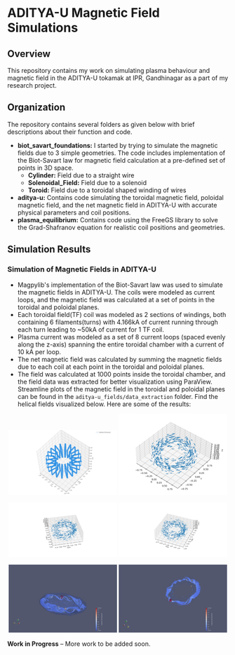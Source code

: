 # ADITYA-U Magnetic Field Simulations

## Overview

This repository contains my work on simulating plasma behaviour and magnetic field in the ADITYA-U tokamak at IPR, Gandhinagar as a part of my research project.

## Organization
The repository contains several folders as given below with brief descriptions about their function and code.

- **biot_savart_foundations:** I started by trying to simulate the magnetic fields due to 3 simple geometries. The code includes implementation of the Biot-Savart law for magnetic field calculation at a pre-defined set of points in 3D space.
    - **Cylinder:** Field due to a straight wire
    - **Solenoidal_Field:** Field due to a solenoid
    - **Toroid:** Field due to a toroidal shaped winding of wires
- **aditya-u:** Contains code simulating the toroidal magnetic field, poloidal magnetic field, and the net magnetic field in ADITYA-U with accurate physical parameters and coil positions.
- **plasma_equilibrium:** Contains code using the FreeGS library to solve the Grad-Shafranov equation for realistic coil positions and geometries.

## Simulation Results
### Simulation of Magnetic Fields in ADITYA-U

- Magpylib's implementation of the Biot-Savart law was used to simulate the magnetic fields in ADITYA-U. The coils were modeled as current loops, and the magnetic field was calculated at a set of points in the toroidal and poloidal planes.
- Each toroidal field(TF) coil was modeled as 2 sections of windings, both containing 6 filaments(turns) with 4.166kA of current running through each turn leading to ~50kA of current for 1 TF coil.
- Plasma current was modeled as a set of 8 current loops (spaced evenly along the z-axis) spanning the entire toroidal chamber with a current of 10 kA per loop.
- The net magnetic field was calculated by summing the magnetic fields due to each coil at each point in the toroidal and poloidal planes.
- The field was calculated at 1000 points inside the toroidal chamber, and the field data was extracted for better visualization using ParaView. Streamline plots of the magnetic field in the toroidal and poloidal planes can be found in the `aditya-u_fields/data_extraction` folder. Find the helical fields visualized below.
Here are some of the results:

<p align="center">
  <img src="aditya-u_fields/toroidal_coils.png" width="49%">
  <img src="aditya-u_fields/quiver_plot_tf.png" width="49%">
</p>

<p align="center">
  <img src="aditya-u_fields/helical_quiver.png" width="49%">
  <img src="aditya-u_fields/helical_quiver_2.png" width="49%">
</p>

<p align="center">
  <img src="aditya-u_fields/data_extraction/helical_streamlines.png" width="49%">
  <img src="aditya-u_fields/data_extraction/helical_streamlines_1.png" width="49%">
</p>

**Work in Progress** – More work to be added soon.